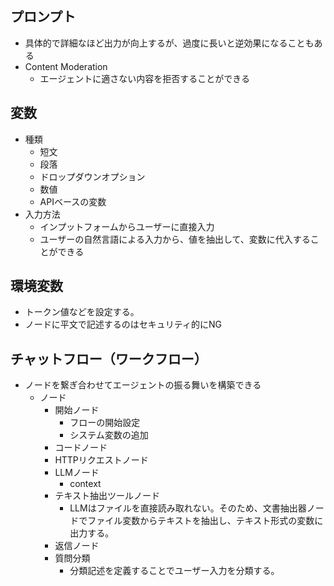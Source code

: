 ## プロンプト
- 具体的で詳細なほど出力が向上するが、過度に長いと逆効果になることもある
- Content Moderation
	- エージェントに適さない内容を拒否することができる
## 変数
- 種類
	- 短文
	- 段落
	- ドロップダウンオプション
	- 数値
	- APIベースの変数
- 入力方法
	- インプットフォームからユーザーに直接入力
	- ユーザーの自然言語による入力から、値を抽出して、変数に代入することができる
## 環境変数
- トークン値などを設定する。
- ノードに平文で記述するのはセキュリティ的にNG
## チャットフロー（ワークフロー）
- ノードを繋ぎ合わせてエージェントの振る舞いを構築できる
	- ノード
		- 開始ノード
			- フローの開始設定
			- システム変数の追加
		- コードノード
		- HTTPリクエストノード
		- LLMノード
			- context
		- テキスト抽出ツールノード
			- LLMはファイルを直接読み取れない。そのため、文書抽出器ノードでファイル変数からテキストを抽出し、テキスト形式の変数に出力する。
		- 返信ノード
		- 質問分類
			- 分類記述を定義することでユーザー入力を分類する。